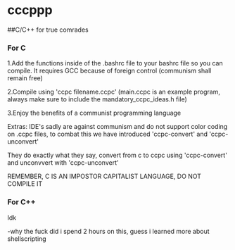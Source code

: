 # cccppp
##C/C++ for true comrades
### For C
1.Add the functions inside of the .bashrc file to your bashrc file so you can compile. It requires GCC because of foreign control (communism shall remain free)

2.Compile using 'ccpc filename.ccpc' (main.ccpc is an example program, always make sure to include the mandatory_ccpc_ideas.h file)

3.Enjoy the benefits of a communist programming language

Extras:
IDE's sadly are against communism and do not support color coding on .ccpc files, to combat this we have introduced 'ccpc-convert' and 'ccpc-unconvert'

They do exactly what they say, convert from c to ccpc using 'ccpc-convert' and unconvvert with 'ccpc-unconvert'

REMEMBER, C IS AN IMPOSTOR CAPITALIST LANGUAGE, DO NOT COMPILE IT
### For C++
Idk

-why the fuck did i spend 2 hours on this, guess i learned more about shellscripting
